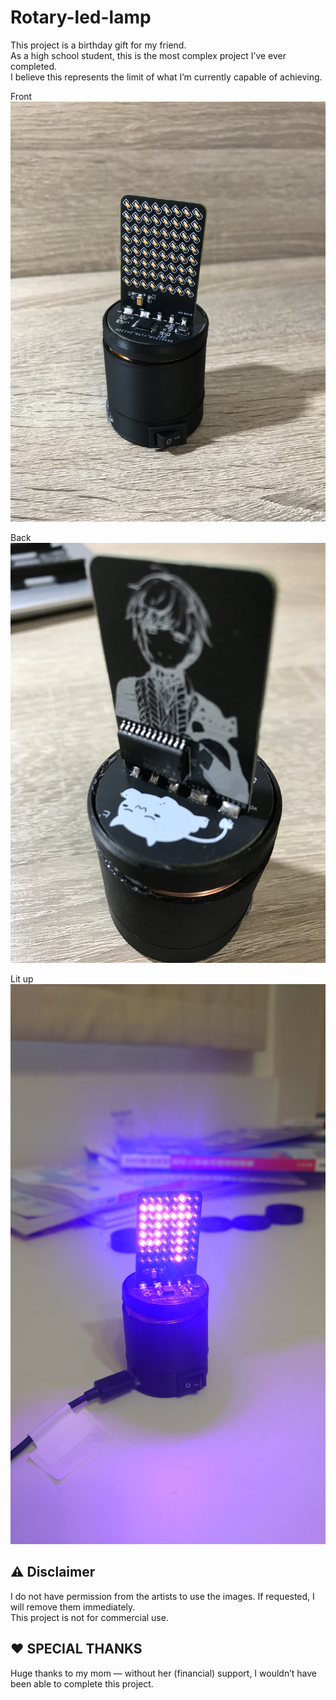 # Rotary-led-lamp
This project is a birthday gift for my friend.
<br>
As a high school student, this is the most complex project I’ve ever completed.
<br>
I believe this represents the limit of what I’m currently capable of achieving.

Front
![image](https://github.com/ky20080819/rotary-led-lamp/blob/b0bbd717226395c62f3f20f1573338d0431174a3/image/IMG_0751%20-%20%E8%A4%87%E8%A3%BD.JPG)

Back
![image](https://github.com/ky20080819/rotary-led-lamp/blob/b0bbd717226395c62f3f20f1573338d0431174a3/image/IMG_0768.JPG)

Lit up
![image](https://github.com/ky20080819/rotary-led-lamp/blob/5b57fe5828a13a807ced615b7e747d7e0f0c99cb/image/DSC_1616.JPG)

## ⚠️ Disclaimer
I do not have permission from the artists to use the images.
If requested, I will remove them immediately.<br>
This project is not for commercial use.

## ❤️ SPECIAL THANKS
Huge thanks to my mom — without her (financial) support, I wouldn’t have been able to complete this project.
